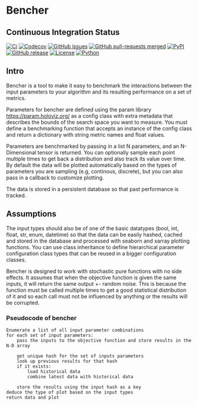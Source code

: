 # Bencher

## Continuous Integration Status

[![Ci](https://github.com/dyson-ai/bencher/actions/workflows/ci.yml/badge.svg?branch=main)](https://github.com/dyson-ai/bencher/actions/workflows/ci.yml?query=branch%3Amain)
[![Codecov](https://codecov.io/gh/blooop/bencher/branch/main/graph/badge.svg?token=AVFC5D5Z43)](https://codecov.io/gh/blooop/bencher)
[![GitHub issues](https://img.shields.io/github/issues/dyson-ai/bencher.svg)](https://GitHub.com/dyson-ai/bencher/issues/)
[![GitHub pull-requests merged](https://badgen.net/github/merged-prs/dyson-ai/bencher)](https://github.com/dyson-ai/bencher/pulls?q=is%3Amerged)
[![PyPI](https://img.shields.io/pypi/v/holobench)](https://pypi.org/project/holobench/)
[![GitHub release](https://img.shields.io/github/release/dyson-ai/bencher.svg)](https://GitHub.com/dyson-ai/bencher/releases/)
[![License](https://img.shields.io/pypi/l/bencher)](https://opensource.org/license/mit/)
[![Python](https://img.shields.io/badge/python-3.10%20%7C%203.11-blue)](https://www.python.org/downloads/release/python-310/)


## Intro

Bencher is a tool to make it easy to benchmark the interactions between the input parameters to your algorithm and its resulting performance on a set of metrics.

Parameters for bencher are defined using the param library https://param.holoviz.org/ as a config class with extra metadata that describes the bounds of the search space you want to measure.  You must define a benchmarking function that accepts an instance of the config class and return a dictionary with string metric names and float values.

Parameters are benchmarked by passing in a list N parameters, and an N-Dimensional tensor is returned.   You can optionally sample each point multiple times to get back a distribution and also track its value over time.  By default the data will be plotted automatically based on the types of parameters you are sampling (e.g, continous, discrete), but you can also pass in a callback to customize plotting.

The data is stored in a persistent database so that past performance is tracked.

## Assumptions

The input types should also be of one of the basic datatypes (bool, int, float, str, enum, datetime) so that the data can be easily hashed, cached and stored in the database and processed with seaborn and xarray plotting functions. You can use class inheritance to define hierarchical parameter configuration class types that can be reused in a bigger configuration classes.

Bencher is designed to work with stochastic pure functions with no side effects.  It assumes that when the objective function is given the same inputs, it will return the same output +- random noise.  This is because the function must be called multiple times to get a good statistical distribution of it and so each call must not be influenced by anything or the results will be corrupted.

### Pseudocode of bencher
    Enumerate a list of all input parameter combinations
    for each set of input parameters:
        pass the inputs to the objective function and store results in the N-D array

        get unique hash for the set of inputs parameters
        look up previous results for that hash
        if it exists:
            load historical data
            combine latest data with historical data
        
        store the results using the input hash as a key
    deduce the type of plot based on the input types
    return data and plot